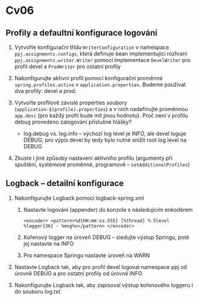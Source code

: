 # Cv06

## Profily a defaultní konfigurace logování

1. Vytvořte konfigurační třídu `WriterConfiguration` v namespace `ppj.assignments.configs`, která definuje bean implementující rozhraní `ppj.assignments.writer.Writer` pomocí implementace `DevelWriter` pro profil devel a `ProdWriter` pro ostatní profily

2. Nakonfigurujte aktivní profil pomocí konfigurační proměnné `spring.profiles.active` v `application.properties`. Budeme používat dva profily: devel a prod.

3. Vytvořte profilově závislé properties soubory (`application-$(profile).properties`) a v nich nadefinujte proměnnou `app.desc` (pro každý profil bude mít jinou hodnotu). Proč není v profilu debug provedeno zalogování příslušné hlášky?
   * log.debug vs. log.info – výchozí log level je INFO, ale devel loguje DEBUG; pro výpis devel by tedy bylo nutné snížit root log level na DEBUG

4. Zkuste i jiné způsoby nastavení aktivního profilu (argumenty při spuštění, systémové proměnné, programově – `setAdditionalProfiles`)

## Logback – detailní konfigurace

1. Nakonfigurujte Logback pomoci logback-spring.xml

   1. Nastavte logování (appender) do konzole s následujícím enkodérem

       `<encoder> <pattern>%d{HH:mm:ss.SSS} [%thread] %-5level %logger{36} - %msg%n</pattern> </encoder>`

   2. Kořenový logger na úroveň DEBUG – sledujte výstup Springu, poté jej nastavte na INFO

   3. Pro namespace Springu nastavte úroveň na WARN

2. Nastavte Logback tak, aby pro profil devel logoval namespace ppj od úrovně DEBUG a pro ostatní profily od úrovně INFO

3. Nakonfigurujte Logback tak, aby zapisoval výstup kořenového loggeru i do souboru log.txt

